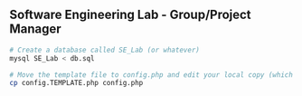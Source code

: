 ## Software Engineering Lab - Group/Project Manager

```bash
# Create a database called SE_Lab (or whatever)
mysql SE_Lab < db.sql

# Move the template file to config.php and edit your local copy (which is .gitignore-d)
cp config.TEMPLATE.php config.php
